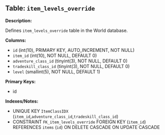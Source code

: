 ## Table: `item_levels_override`

**Description:**

Defines `item_levels_override` table in the World database.

**Columns:**
- `id` (int(10), PRIMARY KEY, AUTO_INCREMENT, NOT NULL)
- `item_id` (int(10), NOT NULL, DEFAULT 0)
- `adventure_class_id` (tinyint(3), NOT NULL, DEFAULT 0)
- `tradeskill_class_id` (tinyint(3), NOT NULL, DEFAULT 0)
- `level` (smallint(5), NOT NULL, DEFAULT 1)

**Primary Keys:**
- id

**Indexes/Notes:**
- UNIQUE KEY `ItemClassIDX` (`item_id`,`adventure_class_id`,`tradeskill_class_id`)
- CONSTRAINT `FK_item_levels_override` FOREIGN KEY (`item_id`) REFERENCES `items` (`id`) ON DELETE CASCADE ON UPDATE CASCADE